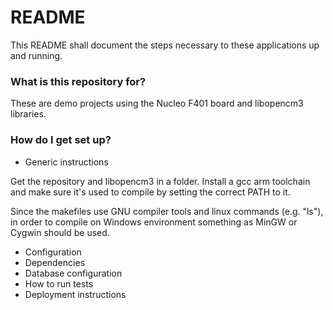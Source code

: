 # README #

This README shall document the steps necessary to these applications up and running.

### What is this repository for? ###

These are demo projects using the Nucleo F401 board and libopencm3 libraries. 

### How do I get set up? ###

* Generic instructions

Get the repository and libopencm3 in a folder.
Install a gcc arm toolchain and make sure it's used to compile by setting the correct PATH to it.

Since the makefiles use GNU compiler tools and linux commands (e.g. "ls"), in order to compile on Windows environment something as MinGW or Cygwin should be used.


* Configuration
* Dependencies
* Database configuration
* How to run tests
* Deployment instructions